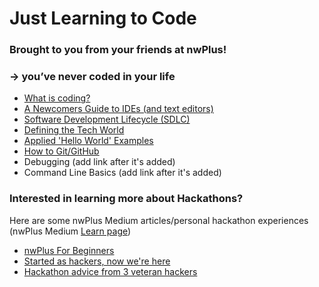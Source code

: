 # Just Learning to Code
### Brought to you from your friends at nwPlus!

### → you’ve never coded in your life
* [What is coding?](1-getting-started/what-is-coding.md)
* [A Newcomers Guide to IDEs (and text editors)](1-getting-started/ides-and-text-editors.md)
* [Software Development Lifecycle (SDLC)](1-getting-started/software-development-lifecycle.md)
* [Defining the Tech World](1-getting-started/defining-the-tech-world.md)
* [Applied 'Hello World' Examples](1-getting-started/applied-hello-world/)
* [How to Git/GitHub](1-getting-started/how-to-git-github.md/)
* Debugging (add link after it's added)
* Command Line Basics (add link after it's added)

### Interested in learning more about Hackathons?
Here are some nwPlus Medium articles/personal hackathon experiences (nwPlus Medium [Learn page](https://medium.com/nwplusubc/learn/home))

- [nwPlus For Beginners](https://medium.com/nwplusubc/for-beginners/home)
- [Started as hackers, now we're here](https://medium.com/nwplusubc/started-as-hackers-83383092b159)
- [Hackathon advice from 3 veteran hackers](https://medium.com/nwplusubc/hackathon-advice-from-3-veteran-hackers-a7d20effba0c)

